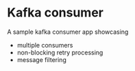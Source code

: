 # Kafka consumer

A sample kafka consumer app showcasing 
- multiple consumers
- non-blocking retry processing
- message filtering 

